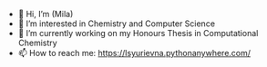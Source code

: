 - 👋 Hi, I’m (Mila)
- 👀 I’m interested in Chemistry and Computer Science
- 🌱 I’m currently working on my Honours Thesis in Computational Chemistry
- 📫 How to reach me: https://lsyurievna.pythonanywhere.com/

